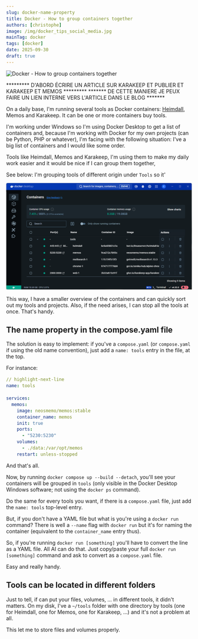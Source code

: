 ```yaml
---
slug: docker-name-property
title: Docker - How to group containers together
authors: [christophe]
image: /img/docker_tips_social_media.jpg
mainTag: docker
tags: [docker]
date: 2025-09-30
draft: true
---
```

![Docker - How to group containers together](/img/docker_tips_banner.jpg)

********* D'ABORD ÉCRIRE UN ARTICLE SUR KARAKEEP ET PUBLIER ET KARAKEEP ET MEMOS *********
******* DE CETTE MANIERE JE PEUX FAIRE UN LIEN INTERNE VERS L'ARTICLE DANS LE BLOG *******

<!-- cspell:ignore Karakeep,neosmemo,heimdall -->

On a daily base, I'm running several tools as Docker containers: [Heimdall](blog/2025/02/01/heimdall-dashboard/index.md), Memos and Karakeep. It can be one or more containers buy tools.

I'm working under Windows so I'm using Docker Desktop to get a list of containers and, because I'm working with Docker for my own projects (can be Python, PHP or whatever), I'm facing with the following situation: I've a big list of containers and I would like some order.

Tools like Heimdall, Memos and Karakeep, I'm using them to make my daily work easier and it would be nice if I can group them together,

<!-- truncate -->

See below: I'm grouping tools of different origin under `Tools` so it'

![Grouping tools](./images/grouping_tools.png)

This way, I have a smaller overview of the containers and can quickly sort out my tools and projects.  Also, if the need arises, I can stop all the tools at once. That's handy.

## The name property in the compose.yaml file

The solution is easy to implement: if you've a `compose.yaml` (or `compose.yaml` if using the old name convention), just add a `name: tools` entry in the file, at the top.

For instance:

<Snippet filename="compose.yaml">

```yaml
// highlight-next-line
name: tools

services:
  memos:
    image: neosmemo/memos:stable
    container_name: memos
    init: true
    ports:
      - "5230:5230"
    volumes:
      - ./data:/var/opt/memos
    restart: unless-stopped
```

</Snippet>

And that's all.

Now, by running `docker compose up --build --detach`, you'll see your containers will be grouped in `tools` (only visible in the Docker Desktop Windows software; not using the `docker ps` command).

Do the same for every tools you want, if there is a `compose.yaml` file, just add the `name: tools` top-level entry.

But, if you don't have a YAML file but what is you're using a `docker run` command? There is well a `--name` flag with `docker run` but it's for naming the container (equivalent to the `container_name` entry thus).

So, if you're running `docker run [something]` you'll have to convert the line as a YAML file. All AI can do that. Just copy/paste your full `docker run [something]` command and ask to convert as a `compose.yaml` file.

Easy and really handy.

## Tools can be located in different folders

Just to tell, if can put your files, volumes, ... in different tools, it didn't matters. On my disk, I've a `~/tools` folder with one directory by tools (one for Heimdall, one for Memos, one for Karakeep, ...) and it's not a problem at all.

This let me to store files and volumes properly.
